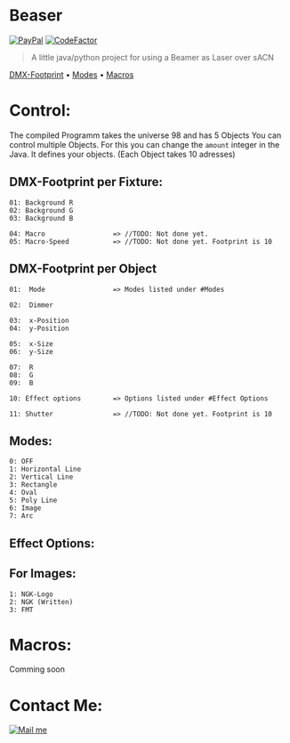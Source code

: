 # Beaser
[![PayPal][badge_paypal]][paypal-donations] [![CodeFactor](https://www.codefactor.io/repository/github/lukasgasp/beaser/badge?s=e6bb254c60f5f414d23bb944df6fe7da88a2e11a)](https://www.codefactor.io/repository/github/lukasgasp/beaser)
> A little java/python project for using a Beamer as Laser over sACN

<a href="#DMX-Footprint">DMX-Footprint</a> •
<a href="#Modes">Modes</a> •
<a href="#Macros">Macros</a> 

# Control:
The compiled Programm takes the universe 98 and has 5 Objects
You can control multiple Objects. For this you can change the ```amount``` integer in the Java. It defines your objects. (Each Object takes 10 adresses)
## DMX-Footprint per Fixture:

    01: Background R
    02: Background G
    03: Background B

    04: Macro                 => //TODO: Not done yet.     
    05: Macro-Speed           => //TODO: Not done yet. Footprint is 10

## DMX-Footprint per Object

    01:  Mode                 => Modes listed under #Modes

    02:  Dimmer

    03:  x-Position
    04:  y-Position

    05:  x-Size
    06:  y-Size

    07:  R
    08:  G
    09:  B

    10: Effect options        => Options listed under #Effect Options

    11: Shutter               => //TODO: Not done yet. Footprint is 10

## Modes:
    0: OFF
    1: Horizontal Line
    2: Vertical Line
    3: Rectangle
    4: Oval
    5: Poly Line
    6: Image
    7: Arc

## Effect Options:
## For Images:
    1: NGK-Logo
    2: NGK (Written)
    3: FMT

# Macros:
Comming soon

# Contact Me:

[![Mail me][gmail_logo]][gmail]

[badge_paypal]: https://user-images.githubusercontent.com/6497827/53698092-42032280-3dfe-11e9-8054-1597c62d344e.png
[paypal-donations]: https://paypal.me/dergaspar

[gmail_logo]: https://user-images.githubusercontent.com/6497827/62424751-c1b85480-b6f0-11e9-97de-096c0a980829.png
[gmail]: mailto:lukasfg2005@gmail.com?subject=Regarding%20Beaser&body=Hi
